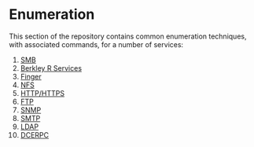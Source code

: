 # Enumeration

This section of the repository contains common enumeration techniques, with associated commands, for a number of services:

1) [SMB](SMB/SMB.md)
2) [Berkley R Services](Berkley-R-Services/BerkeleyR.md)
3) [Finger](Finger/Finger.md)
4) [NFS](NFS/README.md)
5) [HTTP/HTTPS](HTTP-HTTPS/README.md)
6) [FTP](FTP/FTP.md)
7) [SNMP](SNMP/SNMP.md)
8) [SMTP](SMTP/SMTP.md)
9) [LDAP](LDAP/LDAP.md)
10) [DCERPC](DCERPC/DCERPC.md)

